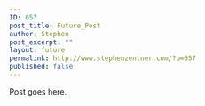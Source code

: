 ```yaml
---
ID: 657
post_title: Future_Post
author: Stephen
post_excerpt: ""
layout: future
permalink: http://www.stephenzentner.com/?p=657
published: false
---
```

Post goes here.